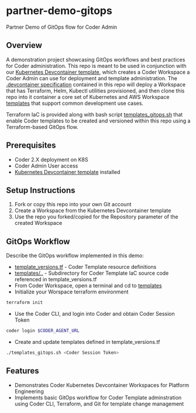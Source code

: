 # partner-demo-gitops

Partner Demo of GitOps flow for Coder Admin

## Overview
A demonstration project showcasing GitOps workflows and best practices for Coder administration. This repo is meant to be used in conjunction with our [Kubernetes Devcontainer template](https://registry.coder.com/templates/kubernetes-devcontainer), which creates a Coder Workspace a Coder Admin can use for deployment and template administration.  The [.devcontainer specification](./.devcontainer/) contained in this repo will deploy a Workspace that has Terraform, Helm, Kubectl utilities provisioned, and then clone this repo into it container a core set of Kubernetes and AWS Workspace [templates](./templates/) that support common development use cases. 

Terraform IaC is provided along with bash script [templates_gitops.sh](./templates/templates_gitops.sh) that enable Coder templates to be created and versioned within this repo using a Terraform-based GitOps flow.

## Prerequisites
- Coder 2.X deployment on K8S
- Coder Admin User access
- [Kubernetes Devcontainer template](https://registry.coder.com/templates/kubernetes-devcontainer) installed

## Setup Instructions
1. Fork or copy this repo into your own Git account
2. Create a Workspace from the Kubernetes Devcontainer template
3. Use the repo you forked/copied for the Repository parameter of the created Workspace

## GitOps Workflow
Describe the GitOps workflow implemented in this demo:
- [template_versions.tf](./templates/template_versions.tf) - Coder Template resource definitions
- [templates/..](./templates/) - Subdirectory for Coder Template IaC source code referenced in template_versions.tf
- From Coder Workspace, open a terminal and cd to [templates](./templates/)
- Initialize your Worspace terraform environment
```bash
terraform init
``` 
- Use the Coder CLI, and login into Coder and obtain Coder Session Token
```bash
coder login $CODER_AGENT_URL
```
- Create and update templates defined in template_versions.tf 
```bash
./templates_gitops.sh <Coder Session Token>
```

## Features
- Demonstrates Coder Kubernetes Devcontainer Workspaces for Platform Engineering
- Implements basic GitOps workflow for Coder Template adminstration using Coder CLI, Terraform, and Git for template change management 
